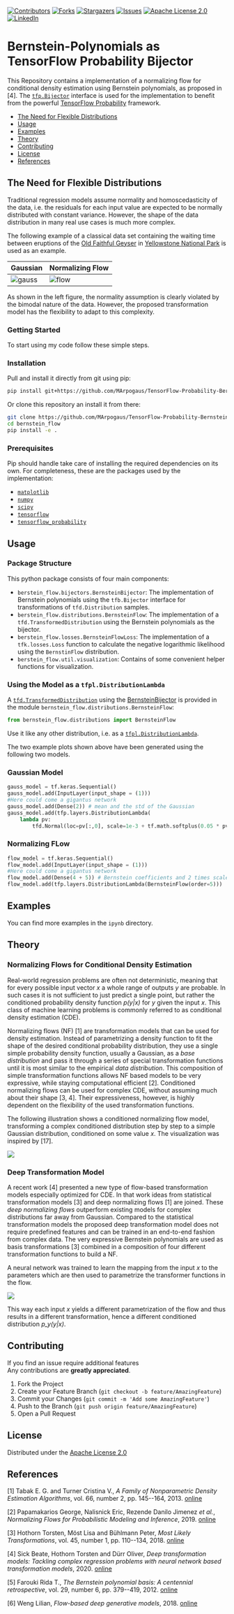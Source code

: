 [![Contributors][contributors-shield]][contributors-url]
[![Forks][forks-shield]][forks-url]
[![Stargazers][stars-shield]][stars-url]
[![Issues][issues-shield]][issues-url]
[![Apache License 2.0][license-shield]][license-url]
[![LinkedIn][linkedin-shield]][linkedin-url]

# Bernstein-Polynomials as TensorFlow Probability Bijector

This Repository contains a implementation of a normalizing flow for conditional density estimation using Bernstein polynomials, as proposed in [4].
The [`tfp.Bijector`][bijector] interface is used for the implementation to benefit from the powerful [TensorFlow Probability][tensorflow-probability] framework.

<!-- MarkdownTOC levels=2 -->

- [The Need for Flexible Distributions](#the-need-for-flexible-distributions)
- [Usage](#usage)
- [Examples](#examples)
- [Theory](#theory)
- [Contributing](#contributing)
- [License](#license)
- [References](#references)

<!-- /MarkdownTOC -->


## The Need for Flexible Distributions

Traditional regression models assume normality and homoscedasticity of the data, i.e. the residuals for each input value are expected to be normally distributed with constant variance.
However, the shape of the data distribution in many real use cases is much more complex.

The following example of a classical data set containing the waiting time between eruptions of the [Old Faithful Geyser](https://en.wikipedia.org/wiki/Old_Faithful) in [Yellowstone National Park](https://en.wikipedia.org/wiki/Yellowstone_National_Park) is used as an example.

| Gaussian                                                     | Normalizing Flow                           |
|:-------------------------------------------------------------|:-------------------------------------------|
| ![gauss](gfx/gauss.png)                                      | ![flow](gfx/flow.png)                      |

As shown in the left figure, the normality assumption is clearly violated by the bimodal nature of the data.
However, the proposed transformation model has the flexibility to adapt to this complexity.

### Getting Started

To start using my code follow these simple steps.

### Installation

Pull and install it directly from git using pip:

```bash
pip install git+https://github.com/MArpogaus/TensorFlow-Probability-Bernstein-Polynomial-Bijector.git
```

Or clone this repository an install it from there:

```bash
git clone https://github.com/MArpogaus/TensorFlow-Probability-Bernstein-Polynomial-Bijector.git ./bernstein_flow
cd bernstein_flow
pip install -e .
```

### Prerequisites

Pip should handle take care of installing the required dependencies on its own.
For completeness, these are the packages used by the implementation:

 * [`matplotlib`][matplotlib]
 * [`numpy`][numpy]
 * [`scipy`][scipy]
 * [`tensorflow`][tensorflow]
 * [`tensorflow_probability`][tensorflow-probability]

## Usage

### Package Structure 

This python package consists of four main components:

 * `berstein_flow.bijectors.BernsteinBijector`: The implementation of Bernstein polynomials using the `tfb.Bijector` interface for
    transformations of `tfd.Distribution` samples.
 * `berstein_flow.distributions.BernsteinFlow`:  The implementation of a `tfd.TransformedDistribution` using the Bernstein
    polynomials as the bijector.
 * `berstein_flow.losses.BernsteinFlowLoss`: The implementation of a `tfk.losses.Loss` function to calculate the negative logarithmic likelihood using the `BernstinFlow` distribution.
 * `berstein_flow.util.visualization`: Contains of some convenient helper functions for visualization.

### Using the Model as a `tfpl.DistributionLambda`

A [`tfd.TransformedDistribution`][transformed-distribution] using the [BernsteinBijector][bernstein-bijector] is provided in the module `bernstein_flow.distributions.BernsteinFlow`:

```python
from bernstein_flow.distributions import BernsteinFlow
```

Use it like any other distribution, i.e. as a [`tfpl.DistributionLambda`][distribution-lambda].

The two example plots shown above have been generated using the following two models.

### Gaussian Model

```python
gauss_model = tf.keras.Sequential()
gauss_model.add(InputLayer(input_shape = (1)))
#Here could come a gigantus network
gauss_model.add(Dense(2)) # mean and the std of the Gaussian
gauss_model.add(tfp.layers.DistributionLambda(
    lambda pv:
        tfd.Normal(loc=pv[:,0], scale=1e-3 + tf.math.softplus(0.05 * pv[:,1]))))
```

### Normalizing FLow

```python
flow_model = tf.keras.Sequential()
flow_model.add(InputLayer(input_shape = (1)))
#Here could come a gigantus network
flow_model.add(Dense(4 + 5)) # Bernstein coefficients and 2 times scale and shift
flow_model.add(tfp.layers.DistributionLambda(BernsteinFlow(order=5)))
```

## Examples

You can find more examples in the `ipynb` directory.

## Theory

### Normalizing Flows for Conditional Density Estimation

Real-world regression problems are often not deterministic, meaning that for every possible input vector *x* a whole range of outputs *y* are probable.
In such cases it is not sufficient to just predict a single point, but rather the conditioned probability density function *p(y|x)* for *y* given the input *x*.
This class of machine learning problems is commonly referred to as conditional density estimation (CDE).

Normalizing flows (NF) [1] are transformation models that can be used for density estimation.
Instead of parametrizing a density function to fit the shape of the desired conditional probability distribution, they use a single simple probability density function, usually a Gaussian, as a *base distribution* and pass it through a series of special transformation functions until it is most similar to the empirical *data distribution*.
This composition of simple transformation functions allows NF based models to be very expressive, while staying computational efficient [2].
Conditioned normalizing flows can be used for complex CDE, without assuming much about their shape [3, 4].
Their expressiveness, however, is highly dependent on the flexibility of the used transformation functions.

The following illustration shows a conditioned normalizing flow model, transforming a complex conditioned distribution step by step to a simple Gaussian distribution, conditioned on some value *x*. The visualization was inspired by [17].

![](gfx/conditioned_normalizing_flow.svg)

### Deep Transformation Model 

A recent work [4] presented a new type of flow-based transformation models especially optimized for CDE. In that work 
ideas from statistical transformation models [3] and deep normalizing flows [1] are joined. These *deep normalizing flows* outperform existing models for complex distributions far away from Gaussian. Compared to the statistical transformation models the proposed deep transformation model does not require predefined features and can be trained in an end-to-end fashion from complex data. The very expressive Bernstein polynomials are used as basis transformations [3] combined in a composition of four different transformation functions to build a NF.

A neural network was trained to learn the mapping from the input *x* to the parameters which are then used to parametrize the transformer functions in the flow.

![](gfx/conditioned_normalizing_flow_network.svg)

This way each input *x* yields a different parametrization of the flow and thus results in a different transformation, hence a different conditioned distribution *p_y(y|x)*.

## Contributing

If you find an issue require additional features  
Any contributions are **greatly appreciated**.

1. Fork the Project
2. Create your Feature Branch (`git checkout -b feature/AmazingFeature`)
3. Commit your Changes (`git commit -m 'Add some AmazingFeature'`)
4. Push to the Branch (`git push origin feature/AmazingFeature`)
5. Open a Pull Request

## License

Distributed under the [Apache License 2.0](LICENSE)

## References

[1] Tabak E. G. and Turner Cristina V., *A Family of Nonparametric Density Estimation Algorithms*, vol. 66, number 2, pp. 145--164, 2013. [online](https://onlinelibrary.wiley.com/doi/abs/10.1002/cpa.21423)

[2] Papamakarios George, Nalisnick Eric, Rezende Danilo Jimenez _et al._, *Normalizing Flows for Probabilistic Modeling and Inference*, 2019. [online](http://arxiv.org/abs/1912.02762)

[3] Hothorn Torsten, Möst Lisa and Bühlmann Peter, *Most Likely Transformations*, vol. 45, number 1, pp. 110--134, 2018. [online](https://onlinelibrary.wiley.com/doi/abs/10.1111/sjos.12291)

[4] Sick Beate, Hothorn Torsten and Dürr Oliver, *Deep transformation models: Tackling complex regression problems with neural network based transformation models*, 2020. [online](http://arxiv.org/abs/2004.00464)

[5] Farouki Rida T., *The Bernstein polynomial basis: A centennial retrospective*, vol. 29, number 6, pp. 379--419, 2012. [online](https://doi.org/10.1016/j.cagd.2012.03.001)

[6] Weng Lilian, *Flow-based deep generative models*, 2018. [online](http://lilianweng.github.io/lil-log/2018/10/13/flow-based-deep-generative-models.html)

[contributors-shield]: https://img.shields.io/github/contributors/MArpogaus/TensorFlow-Probability-Bernstein-Polynomial-Bijector.svg?style=flat-square
[contributors-url]: https://github.com/MArpogaus/TensorFlow-Probability-Bernstein-Polynomial-Bijector/graphs/contributors
[forks-shield]: https://img.shields.io/github/forks/MArpogaus/TensorFlow-Probability-Bernstein-Polynomial-Bijector.svg?style=flat-square
[forks-url]: https://github.com/MArpogaus/TensorFlow-Probability-Bernstein-Polynomial-Bijector/network/members
[stars-shield]: https://img.shields.io/github/stars/MArpogaus/TensorFlow-Probability-Bernstein-Polynomial-Bijector.svg?style=flat-square
[stars-url]: https://github.com/MArpogaus/TensorFlow-Probability-Bernstein-Polynomial-Bijector/stargazers
[issues-shield]: https://img.shields.io/github/issues/MArpogaus/TensorFlow-Probability-Bernstein-Polynomial-Bijector.svg?style=flat-square
[issues-url]: https://github.com/MArpogaus/TensorFlow-Probability-Bernstein-Polynomial-Bijector/issues
[license-shield]: https://img.shields.io/github/license/MArpogaus/TensorFlow-Probability-Bernstein-Polynomial-Bijector.svg?style=flat-square
[license-url]: https://github.com/MArpogaus/TensorFlow-Probability-Bernstein-Polynomial-Bijector/blob/master/LICENSE
[linkedin-shield]: https://img.shields.io/badge/-LinkedIn-black.svg?style=flat-square&logo=linkedin&colorB=555
[linkedin-url]: https://linkedin.com/in/MArpogaus
[bijector]: https://www.tensorflow.org/probability/api_docs/python/tfp/bijectors/Bijector
[tensorflow-probability]: https://www.tensorflow.org/probability
[matplotlib]: https://matplotlib.org/
[numpy]: https://numpy.org/
[scipy]: https://scipy.org/
[tensorflow]: https://www.tensorflow.org/
[transformed-distribution]: https://www.tensorflow.org/probability/api_docs/python/tfp/distributions/TransformedDistribution
[bernstein-bijector]: https://github.com/MArpogaus/TensorFlow-Probability-Bernstein-Polynomial-Bijector/blob/master/src/bernstein_flow/bijectors/bernstein_bijector.py
[distribution-lambda]: https://www.tensorflow.org/probability/api_docs/python/tfp/layers/DistributionLambda
